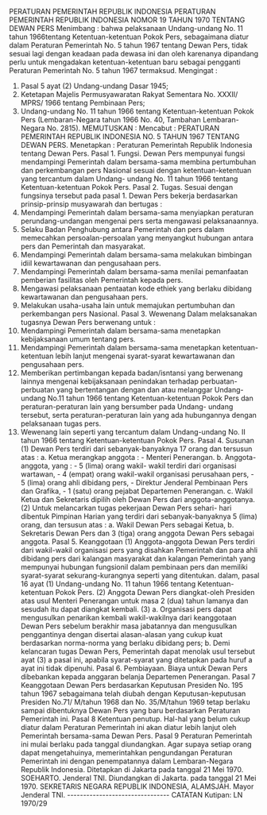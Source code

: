  PERATURAN PEMERINTAH REPUBLIK INDONESIA PERATURAN PEMERINTAH REPUBLIK INDONESIA NOMOR 19 TAHUN 1970 TENTANG DEWAN PERS
Menimbang :
 bahwa pelaksanaan Undang-undang No. 11 tahun 1966tentang Ketentuan-ketentuan Pokok Pers, sebagaimana diatur dalam Peraturan Pemerintah No. 5 tahun 1967 tentang Dewan Pers, tidak sesuai lagi dengan keadaan pada dewasa ini dan oleh karenanya dipandang perlu untuk mengadakan ketentuan-ketentuan baru sebagai pengganti Peraturan Pemerintah No. 5 tahun 1967 termaksud. Mengingat :
1. Pasal 5 ayat (2) Undang-undang Dasar 1945;
2. Ketetapan Majelis Permusyawaratan Rakyat Sementara No. XXXII/ MPRS/ 1966 tentang Pembinaan Pers;
3. Undang-undang No. 11 tahun 1966 tentang Ketentuan-ketentuan Pokok Pers (Lembaran-Negara tahun 1966 No. 40, Tambahan Lembaran-Negara No. 2815).
MEMUTUSKAN :
 Mencabut : PERATURAN PEMERINTAH REPUBLIK INDONESIA NO. 5 TAHUN 1967 TENTANG DEWAN PERS. Menetapkan : Peraturan Pemerintah Republik Indonesia tentang Dewan Pers. Pasal 1. Fungsi. Dewan Pers mempunyai fungsi mendampingi Pemerintah dalam bersama-sama membina pertumbuhan dan perkembangan pers Nasional sesuai dengan ketentuan-ketentuan yang tercantum dalam Undang- undang No. 11 tahun 1966 tentang Ketentuan-ketentuan Pokok Pers. Pasal 2. Tugas. Sesuai dengan fungsinya tersebut pada pasal 1. Dewan Pers bekerja berdasarkan prinsip-prinsip musyawarah dan bertugas :
1. Mendampingi Pemerintah dalam bersama-sama menyiapkan peraturan perundang-undangan mengenai pers serta mengawasi pelaksanaannya.
2. Selaku Badan Penghubung antara Pemerintah dan pers dalam memecahkan persoalan-persoalan yang menyangkut hubungan antara pers dan Pemerintah dan masyarakat.
3. Mendampingi Pemerintah dalam bersama-sama melakukan bimbingan idiil kewartawanan dan pengusahaan pers.
4. Mendampingi Pemerintah dalam bersama-sama menilai pemanfaatan pemberian fasilitas oleh Pemerintah kepada pers.
5. Mengawasi pelaksanaan pentaatan kode ethiek yang berlaku dibidang kewartawanan dan pengusahaan pers.
6. Melakukan usaha-usaha lain untuk memajukan pertumbuhan dan perkembangan pers Nasional. Pasal 3. Wewenang Dalam melaksanakan tugasnya Dewan Pers berwenang untuk :
1. Mendampingi Pemerintah dalam bersama-sama menetapkan kebijaksanaan umum tentang pers.
2. Mendampingi Pemerintah dalam bersama-sama menetapkan ketentuan-ketentuan lebih lanjut mengenai syarat-syarat kewartawanan dan pengusahaan pers.
3. Memberikan pertimbangan kepada badan/isntansi yang berwenang lainnya mengenai kebijaksanaan penindakan terhadap perbuatan- perbuatan yang bertentangan dengan dan atau melanggar Undang- undang No.11 tahun 1966 tentang Ketentuan-ketentuan Pokok Pers dan peraturan-peraturan lain yang bersumber pada Undang- undang tersebut, serta peraturan-peraturan lain yang ada hubungannya dengan pelaksanaan tugas pers.
4. Wewenang lain seperti yang tercantum dalam Undang-undang No. II tahun 1966 tentang Ketentuan-ketentuan Pokok Pers. Pasal 4. Susunan (1) Dewan Pers terdiri dari sebanyak-banyaknya 17 orang dan tersusun atas :
a. Ketua merangkap anggota : - Menteri Penerangan.
b. Anggota-anggota, yang : - 5 (lima) orang wakil- wakil terdiri dari organisasi wartawan, - 4 (empat) orang wakil-wakil organisasi perusahaan pers, - 5 (lima) orang ahli dibidang pers, - Direktur Jenderal Pembinaan Pers dan Grafika, - 1 (satu) orang pejabat Departemen Penerangan.
c. Wakil Ketua dan Sekretaris dipilih oleh Dewan Pers dari anggota-anggotanya.
(2) Untuk melancarkan tugas pekerjaan Dewan Pers sehari- hari dibentuk Pimpinan Harian yang terdiri dari sebanyak-banyaknya 5 (lima) orang, dan tersusun atas :
a. Wakil Dewan Pers sebagai Ketua, b. Sekretaris Dewan Pers dan 3 (tiga) orang anggota Dewan Pers sebagai anggota. Pasal 5. Keanggotaan (1) Anggota-anggota Dewan Pers terdiri dari wakil-wakil organisasi pers yang disahkan Pemerintah dan para ahli dibidang pers dari kalangan masyarakat dan kalangan Pemerintah yang mempunyai hubungan fungsionil dalam pembinaan pers dan memiliki syarat-syarat sekurang-kurangnya seperti yang ditentukan. dalam, pasal 16 ayat (1) Undang-undang No. 11 tahun 1966 tentang Ketentuan-ketentuan Pokok Pers. (2) Anggota Dewan Pers diangkat-oleh Presiden atas usul Menteri Penerangan untuk masa 2 (dua) tahun lamanya dan sesudah itu dapat diangkat kembali. (3) a. Organisasi pers dapat mengusulkan penarikan kembali wakil-wakilnya dari keanggotaan Dewan Pers sebelum berakhir masa jabatannya dan mengusulkan penggantinya dengan disertai alasan-alasan yang cukup kuat berdasarkan norma-norma yang berlaku dibidang pers;
b. Demi kelancaran tugas Dewan Pers, Pemerintah dapat menolak usul tersebut ayat (3) a pasal ini, apabila syarat-syarat yang ditetapkan pada huruf a ayat ini tidak dipenuhi. Pasal 6. Pembiayaan. Biaya untuk Dewan Pers dibebankan kepada anggaran belanja Departemen Penerangan. Pasal 7 Keanggotaan Dewan Pers berdasarkan Keputusan Presiden No. 195 tahun 1967 sebagaimana telah diubah dengan Keputusan-keputusan Presiden No.71/ M/tahun 1968 dan No. 35/M/tahun 1969 tetap berlaku sampai dibentuknya Dewan Pers yang baru berdasarkan Peraturan Pemerintah ini. Pasal 8 Ketentuan penutup. Hal-hal yang belum cukup diatur dalam Peraturan Pemerintah ini akan diatur lebih lanjut oleh Pemerintah bersama-sama Dewan Pers. Pasal 9 Peraturan Pemerintah ini mulai berlaku pada tanggal diundangkan. Agar supaya setiap orang dapat mengetahuinya, memerintahkan pengundangan Peraturan Pemerintah ini dengan penempatannya dalam Lembaran-Negara Republik Indonesia. Ditetapkan di Jakarta pada tanggal 21 Mei 1970. SOEHARTO. Jenderal TNI. Diundangkan di Jakarta. pada tanggal 21 Mei 1970. SEKRETARIS NEGARA REPUBLIK INDONESIA, ALAMSJAH. Mayor Jenderal TNI. -------------------------------- CATATAN Kutipan: LN 1970/29